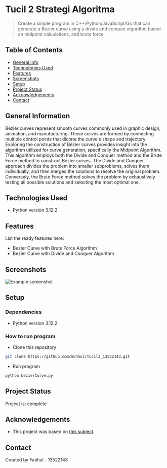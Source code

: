 # Tucil 2 Strategi Algoritma
> Create a simple program in C++/Python/JavaScript/Go that can generate a Bézier curve using a divide and conquer algorithm based on midpoint calculations, and brute force

## Table of Contents
* [General Info](#general-information)
* [Technologies Used](#technologies-used)
* [Features](#features)
* [Screenshots](#screenshots)
* [Setup](#setup)
* [Project Status](#project-status)
* [Acknowledgements](#acknowledgements)
* [Contact](#contact)
<!-- * [License](#license) -->

## General Information
Bézier curves represent smooth curves commonly used in graphic design, animation, and manufacturing. These curves are formed by connecting multiple control points that dictate the curve's shape and trajectory. Exploring the construction of Bézier curves provides insight into the algorithm utilized for curve generation, specifically the Midpoint Algorithm. This algorithm employs both the Divide and Conquer method and the Brute Force method to construct Bézier curves. The Divide and Conquer approach divides the problem into smaller subproblems, solves them individually, and then merges the solutions to resolve the original problem. Conversely, the Brute Force method solves the problem by exhaustively testing all possible solutions and selecting the most optimal one.

## Technologies Used
- Python version 3.12.2

## Features
List the ready features here:
- Bezier Curve with Brute Force Algorithm
- Bezier Curve with Divide and Conquer Algorithm

## Screenshots
![Example screenshot](./img/screenshot.png)

## Setup
### Dependencies
- Python version 3.12.2

### How to run program
- Clone this repository
```bash
git clone https://github.com/muhhul/Tucil2_13522143.git
```
- Run program
```bash
python bezierCurve.py
```
## Project Status
Project is: complete

## Acknowledgements
- This project was based on [this subject](https://informatika.stei.itb.ac.id/~rinaldi.munir/Stmik/2023-2024/stima23-24.htm).

## Contact
Created by Fatihul - 13522143
